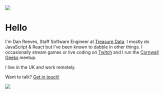 <img src="/img/bgf.png" class="cool-img" />

# Hello

I'm Dan Reeves, Staff Software Engineer at [Treasure Data](https://treasuredata.com). I mostly do JavaScript & React but I've been known to dabble in <abbr data-title="crystal, lua, rust, python, html, css, godot, php">other things</abbr>. I occasionally stream games or live coding on [Twitch](https://twitch.tv/rain_dish) and I run the [Cornwall Geeks](https://join.cornwallgeeks.net) meetup. 

I live in the UK and work remotely.

Want to talk? [Get in touch!](/contact)

<img src="/img/path.jpg" class="cool-img" />
